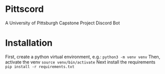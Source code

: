 # Pittscord
A University of Pittsburgh Capstone Project Discord Bot

# Installation
First, create a python virtual environment, e.g.:
`python3 -m venv venv`
Then, activate the venv
`source venv/bin/activate`
Next install the requirements
`pip install -r requirements.txt`
